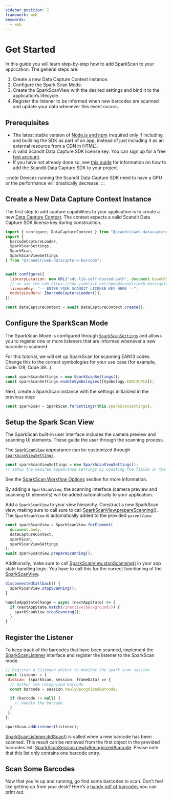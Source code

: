 ```yaml
---
sidebar_position: 2
framework: web
keywords:
  - web
---
```


# Get Started

In this guide you will learn step-by-step how to add SparkScan to your application. The general steps are:

1. Create a new Data Capture Context instance.
2. Configure the Spark Scan Mode.
3. Create the SparkScanView with the desired settings and bind it to the application’s lifecycle.
4. Register the listener to be informed when new barcodes are scanned and update your data whenever this event occurs.

## Prerequisites

- The latest stable version of [Node.js and npm](https://nodejs.org/en/download/) (required only if including and building the SDK as part of an app, instead of just including it as an external resource from a CDN in HTML).
- A valid Scandit Data Capture SDK license key. You can sign up for a free [test account](https://ssl.scandit.com/dashboard/sign-up?p=test&utm%5Fsource=documentation).
- If you have not already done so, see [this guide](../add-sdk.md) for information on how to add the Scandit Data Capture SDK to your project

:::note
Devices running the Scandit Data Capture SDK need to have a GPU or the performance will drastically decrease.
:::

## Create a New Data Capture Context Instance

The first step to add capture capabilities to your application is to create a new [Data Capture Context](https://docs.scandit.com/6.28/data-capture-sdk/web/core/api/data-capture-context.html#class-scandit.datacapture.core.DataCaptureContext). The context expects a valid Scandit Data Capture SDK license key during construction.

```js
import { configure, DataCaptureContext } from "@scandit/web-datacapture-core";
import { 
  barcodeCaptureLoader,
  SparkScanSettings, 
  SparkScan, 
  SparkScanViewSettings 
} from "@scandit/web-datacapture-barcode";


await configure({
  libraryLocation: new URL("sdc-lib-self-hosted-path", document.baseURI).toString(),
  // or use the cdn https://cdn.jsdelivr.net/npm/@scandit/web-datacapture-barcode@7.3.0/sdc-lib/
  licenseKey: "-- ENTER YOUR SCANDIT LICENSE KEY HERE --",
  moduleLoaders: [barcodeCaptureLoader()],
});

const dataCaptureContext = await DataCaptureContext.create();
```

## Configure the SparkScan Mode

The SparkScan Mode is configured through [`SparkScanSettings`](https://docs.scandit.com/6.28/data-capture-sdk/web/barcode-capture/api/spark-scan-settings.html#class-scandit.datacapture.barcode.spark.SparkScanSettings) and allows you to register one or more listeners that are informed whenever a new barcode is scanned.

For this tutorial, we will set up SparkScan for scanning EAN13 codes. Change this to the correct symbologies for your use case (for example, Code 128, Code 39…).

```js
const sparkScanSettings = new SparkScanSettings();
const sparkScanSettings.enableSymbologies([Symbology.EAN13UPCA]);
```

Next, create a SparkScan instance with the settings initialized in the previous step:

```js
const sparkScan = SparkScan.forSettings(this.sparkScanSettings);
```

## Setup the Spark Scan View

The SparkScan built-in user interface includes the camera preview and scanning UI elements. These guide the user through the scanning process.

The [`SparkScanView`](https://docs.scandit.com/6.28/data-capture-sdk/web/barcode-capture/api/ui/spark-scan-view-settings.html#class-scandit.datacapture.barcode.spark.ui.SparkScanView) appearance can be customized through [`SparkScanViewSettings`](https://docs.scandit.com/6.28/data-capture-sdk/web/barcode-capture/api/ui/spark-scan-view-settings.html#class-scandit.datacapture.barcode.spark.ui.SparkScanViewSettings).

```js
const sparkScanViewSettings = new SparkScanViewSettings();
// setup the desired appearance settings by updating the fields in the object above
```

See the [SparkScan Workflow Options](./intro.md#workflow-options) section for more information.

By adding a `SparkScanView`, the scanning interface (camera preview and scanning UI elements) will be added automatically to your application.

Add a `SparkScanView` to your view hierarchy. Construct a new SparkScan view, making sure to call sure to call [SparkScanView.prepareScanning()](https://docs.scandit.com/6.28/data-capture-sdk/web/barcode-capture/api/ui/spark-scan-view.html#method-scandit.datacapture.barcode.spark.ui.SparkScanView.PrepareScanning). The `SparkScanView` is automatically added to the provided `parentView`:

```js
const sparkScanView = SparkScanView.forElement(
  document.body,
  dataCaptureContext,
  sparkScan,
  sparkScanViewSettings
);
await sparkScanView.prepareScanning();
```

Additionally, make sure to call [SparkScanView.stopScanning()](https://docs.scandit.com/6.28/data-capture-sdk/web/barcode-capture/api/ui/spark-scan-view.html#method-scandit.datacapture.barcode.spark.ui.SparkScanView.StopScanning) in your app state handling logic. You have to call this for the correct functioning of the
[SparkScanView](https://docs.scandit.com/6.28/data-capture-sdk/web/barcode-capture/api/ui/spark-scan-view.html#class-scandit.datacapture.barcode.spark.ui.SparkScanView).

```js
disconnectedCallback() {
  sparkScanView.stopScanning();
}

handleAppStateChange = async (nextAppState) => {
  if (nextAppState.match(/inactive|background/)) {
	sparkScanView.stopScanning();
  }
}
```

## Register the Listener

To keep track of the barcodes that have been scanned, implement the
[SparkScanListener](https://docs.scandit.com/6.28/data-capture-sdk/web/barcode-capture/api/spark-scan-listener.html#interface-scandit.datacapture.barcode.spark.ISparkScanListener) interface and register the listener to the SparkScan mode.

```js
// Register a listener object to monitor the spark scan session.
const listener = {
 didScan: (sparkScan, session, frameData) => {
  // Gather the recognized barcode
  const barcode = session.newlyRecognizedBarcode;

  if (barcode != null) {
	// Handle the barcode
  }  
 },
};

sparkScan.addListener(listener);
```

[SparkScanListener.didScan()](https://docs.scandit.com/6.28/data-capture-sdk/web/barcode-capture/api/spark-scan-listener.html#method-scandit.datacapture.barcode.spark.ISparkScanListener.OnBarcodeScanned) is called when a new barcode has been scanned. This result can be retrieved from the first object in the provided barcodes list:
[SparkScanSession.newlyRecognizedBarcode](https://docs.scandit.com/6.28/data-capture-sdk/web/barcode-capture/api/spark-scan-session.html#property-scandit.datacapture.barcode.spark.SparkScanSession.NewlyRecognizedBarcode). Please note that this list only contains one barcode entry.

## Scan Some Barcodes

Now that you’re up and running, go find some barcodes to scan. Don’t feel like getting up from your desk? Here’s a [handy pdf of barcodes](https://github.com/Scandit/.github/blob/main/images/PrintTheseBarcodes.pdf) you can
print out.
